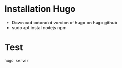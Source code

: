 # Installation Hugo

- Download extended version of hugo on hugo github
- sudo apt instal nodejs npm

# Test

~~~bash
hugo server
~~~
